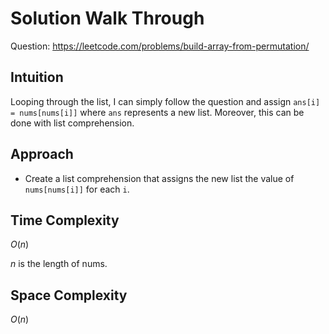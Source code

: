 # Solution Walk Through
Question: https://leetcode.com/problems/build-array-from-permutation/

## Intuition
Looping through the list, I can simply follow the question and assign `ans[i] = nums[nums[i]]` where `ans` represents a new list. Moreover, this can be done with list comprehension.

## Approach
- Create a list comprehension that assigns the new list the value of `nums[nums[i]]` for each `i`.

## Time Complexity
$O(n)$

$n$ is the length of nums.

## Space Complexity
$O(n)$
